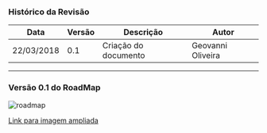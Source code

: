 ### Histórico da Revisão
| Data | Versão | Descrição | Autor |
|---|---|---|---|
| 22/03/2018| 0.1 |Criação do documento | Geovanni Oliveira |
-------------------------------------------------------------------------------------------------

### Versão 0.1 do RoadMap

![roadmap](https://i.imgur.com/gng7NeC.jpg)

[Link para imagem ampliada](https://i.imgur.com/gng7NeC.jpg)